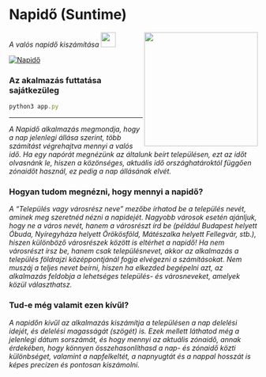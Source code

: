 # Napidő (Suntime)
<img align='right' src="https://suntime.stonawski.hu/static/icon-512.png" width="230">
<p><em>A valós napidő kiszámítása <img src="https://media4.giphy.com/media/v1.Y2lkPTc5MGI3NjExaGgwbWgzdnAxbGZ3azk0ZHJiZ3ZlNXdjbDl1bjR3cmQyY2dpc3hidyZlcD12MV9pbnRlcm5hbF9naWZfYnlfaWQmY3Q9cw/F0HOpzaUXInKxPLtr9/giphy.gif" width="30">
</em></p>

[![Napidő](https://suntime.stonawski.hu/static/napidologo.png)](https://suntime.stonawski.hu/)
</br>

### Az akalmazás futtatása sajátkezüleg

```javascript
python3 app.py
```
---
<em>A Napidő alkalmazás megmondja, hogy a nap jelenlegi állása szerint, több számítást végrehajtva mennyi a valós idő. Ha egy napórát megnézünk az általunk beírt településen, ezt az időt olvasnánk le, hiszen a közönséges, aktuális idő országhatároktól függően zónaidőt használ, ez pedig a nap állásának elvét.
</em>
### Hogyan tudom megnézni, hogy mennyi a napidő?
<em>A “Település vagy városrész neve” mezőbe írhatod be a település nevét, aminek meg szeretnéd nézni a napidejét. Nagyobb városok esetén ajánljuk, hogy ne a város nevét, hanem a városrészt írd be (például Budapest helyett Óbuda, Nyíregyháza helyett Örökösföld, Mátészalka helyett Fellegvár, stb.), hiszen különböző városrészek között is eltérhet a napidő! Ha nem városrészt írsz be, hanem csak településnevet, akkor az alkalmazás a település földrajzi középpontjánál fogja elvégezni a számításokat. Nem muszáj a teljes nevet beírni, hiszen ha elkezded begépelni azt, az alkalmazás feldobja a lehetséges település- és városneveket, amelyek közül választhatsz.</em>
### Tud-e még valamit ezen kívűl?
<em>A napidőn kívűl az alkalmazás kiszámítja a településen a nap delelési idejét, és delelési magasságát (szögét) is. Ezek mellett láthatod még a jelenlegi dátum sorszámát, és hogy mennyi az aktuális zónaidő, annak érdekében, hogy könnyen összehasonlíthasd a nap- és zónaidő közti különbséget, valamint a napfelkeltét, a napnyugtát és a nappal hosszát is képes precízen és pontosan kiszámolni.
</em>
